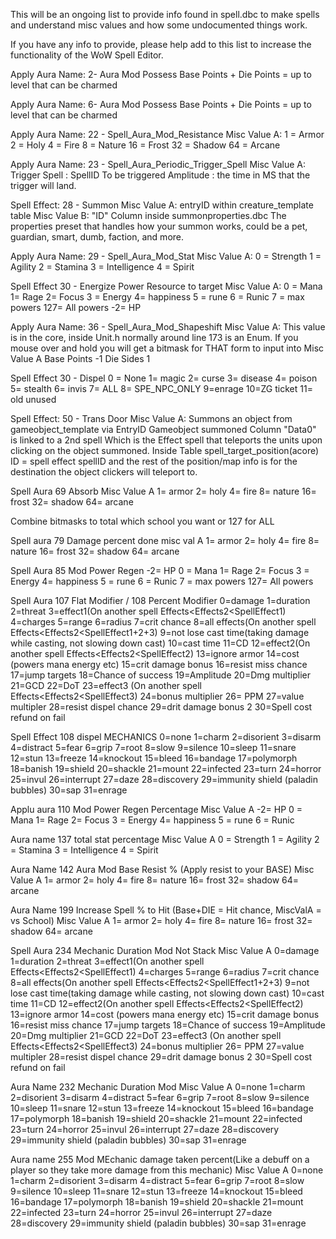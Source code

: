 This will be an ongoing list to provide info found in spell.dbc to make spells and understand misc values and how some undocumented things work.

If you have any info to provide, please help add to this list to increase the functionality of the WoW Spell Editor.

Apply Aura Name:
2- Aura Mod Possess
Base Points + Die Points = up to level that can be charmed

Apply Aura Name:
6- Aura Mod Possess
Base Points + Die Points = up to level that can be charmed

Apply Aura Name:
22 - Spell_Aura_Mod_Resistance
Misc Value A:
1 = Armor
2 = Holy
4 = Fire
8 = Nature
16 = Frost
32 = Shadow
64 = Arcane

Apply Aura Name:
23 - Spell_Aura_Periodic_Trigger_Spell
Misc Value A:
Trigger Spell : SpellID To be triggered
Amplitude : the time in MS that the trigger will land.

Spell Effect:
28 - Summon
Misc Value A:
entryID within creature_template table
Misc Value B:
"ID" Column inside summonproperties.dbc The properties preset that handles how your summon works, could be a pet, guardian, smart, dumb, faction, and more.

Apply Aura Name:
29 - Spell_Aura_Mod_Stat
Misc Value A:
0 = Strength
1 = Agility
2 = Stamina
3 = Intelligence
4 = Spirit

Spell Effect
30 - Energize
Power Resource to target
Misc Value A:
0 = Mana
1= Rage
2= Focus
3 = Energy
4= happiness
5 = rune
6 = Runic
7 = max powers
127= All powers
-2= HP

Apply Aura Name:
36 - Spell_Aura_Mod_Shapeshift
Misc Value A:
This value is in the core, inside Unit.h normally around line 173 is an Enum. If you mouse over and hold you will get a bitmask for THAT form to input into Misc Value A
Base Points -1
Die Sides 1

Spell Effect
30 - Dispel
0 = None
1= magic
2= curse
3= disease
4= poison
5= stealth
6= invis
7= ALL
8= SPE_NPC_ONLY
9=enrage
10=ZG ticket
11= old unused

Spell Effect:
50 - Trans Door
Misc Value A:
Summons an object from gameobject_template via EntryID
Gameobject summoned Column "Data0" is linked to a 2nd spell Which is the Effect spell that teleports the units upon clicking on the object summoned.
Inside Table spell_target_position(acore) ID = spell effect spellID and the rest of the position/map info is for the destination the object clickers will teleport to.

Spell Aura
69 Absorb
Misc Value A
1= armor
2= holy
4= fire
8= nature
16= frost
32= shadow
64= arcane

Combine bitmasks to total which school you want or
127 for ALL

Spell aura
79 Damage percent done
misc val A
1= armor
2= holy
4= fire
8= nature
16= frost
32= shadow
64= arcane

Spell Aura
85 Mod Power Regen
-2= HP
0 = Mana
1= Rage
2= Focus
3 = Energy
4= happiness
5 = rune
6 = Runic
7 = max powers
127= All powers

Spell Aura
107 Flat Modifier / 108 Percent Modifier
0=damage
1=duration
2=threat
3=effect1(On another spell Effects<Effects2<SpellEffect1)
4=charges
5=range
6=radius
7=crit chance
8=all effects(On another spell Effects<Effects2<SpellEffect1+2+3)
9=not lose cast time(taking damage while casting, not slowing down cast)
10=cast time
11=CD
12=effect2(On another spell Effects<Effects2<SpellEffect2)
13=ignore armor
14=cost (powers mana energy etc)
15=crit damage bonus
16=resist miss chance
17=jump targets
18=Chance of success
19=Amplitude
20=Dmg multiplier
21=GCD
22=DoT
23=effect3 (On another spell Effects<Effects2<SpellEffect3)
24=bonus multiplier
26= PPM
27=value multipler
28=resist dispel chance
29=drit damage bonus 2
30=Spell cost refund on fail

Spell Effect
108 dispel MECHANICS
0=none
1=charm
2=disorient
3=disarm
4=distract
5=fear
6=grip
7=root
8=slow
9=silence
10=sleep
11=snare
12=stun
13=freeze
14=knockout
15=bleed
16=bandage
17=polymorph
18=banish
19=shield
20=shackle
21=mount
22=infected
23=turn
24=horror
25=invul
26=interrupt
27=daze
28=discovery
29=immunity shield (paladin bubbles)
30=sap
31=enrage

Applu aura
110 Mod Power Regen Percentage
Misc Value A
-2= HP
0 = Mana
1= Rage
2= Focus
3 = Energy
4= happiness
5 = rune
6 = Runic

Aura name
137 total stat percentage
Misc Value A
0 = Strength
1 = Agility
2 = Stamina
3 = Intelligence
4 = Spirit

Aura Name
142 Aura Mod Base Resist % (Apply resist to your BASE)
Misc Value A
1= armor
2= holy
4= fire
8= nature
16= frost
32= shadow
64= arcane

Aura Name
199 Increase Spell % to Hit (Base+DIE = Hit chance, MiscValA = vs School)
Misc Value A
1= armor
2= holy
4= fire
8= nature
16= frost
32= shadow
64= arcane

Spell Aura
234 Mechanic Duration Mod Not Stack
Misc Value A
0=damage
1=duration
2=threat
3=effect1(On another spell Effects<Effects2<SpellEffect1)
4=charges
5=range
6=radius
7=crit chance
8=all effects(On another spell Effects<Effects2<SpellEffect1+2+3)
9=not lose cast time(taking damage while casting, not slowing down cast)
10=cast time
11=CD
12=effect2(On another spell Effects<Effects2<SpellEffect2)
13=ignore armor
14=cost (powers mana energy etc)
15=crit damage bonus
16=resist miss chance
17=jump targets
18=Chance of success
19=Amplitude
20=Dmg multiplier
21=GCD
22=DoT
23=effect3 (On another spell Effects<Effects2<SpellEffect3)
24=bonus multiplier
26= PPM
27=value multipler
28=resist dispel chance
29=drit damage bonus 2
30=Spell cost refund on fail

Aura Name
232 Mechanic Duration Mod
Misc Value A
0=none
1=charm
2=disorient
3=disarm
4=distract
5=fear
6=grip
7=root
8=slow
9=silence
10=sleep
11=snare
12=stun
13=freeze
14=knockout
15=bleed
16=bandage
17=polymorph
18=banish
19=shield
20=shackle
21=mount
22=infected
23=turn
24=horror
25=invul
26=interrupt
27=daze
28=discovery
29=immunity shield (paladin bubbles)
30=sap
31=enrage

Aura name
255 Mod MEchanic damage taken percent(Like a debuff on a player so they take more damage from this mechanic)
Misc Value A
0=none
1=charm
2=disorient
3=disarm
4=distract
5=fear
6=grip
7=root
8=slow
9=silence
10=sleep
11=snare
12=stun
13=freeze
14=knockout
15=bleed
16=bandage
17=polymorph
18=banish
19=shield
20=shackle
21=mount
22=infected
23=turn
24=horror
25=invul
26=interrupt
27=daze
28=discovery
29=immunity shield (paladin bubbles)
30=sap
31=enrage